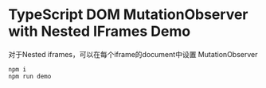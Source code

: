 TypeScript DOM MutationObserver with Nested IFrames Demo
========================================================

对于Nested iframes，可以在每个iframe的document中设置 MutationObserver

```
npm i
npm run demo
```
